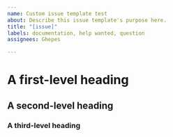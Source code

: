 ```yaml
---
name: Custom issue template test
about: Describe this issue template's purpose here.
title: "[issue]"
labels: documentation, help wanted, question
assignees: Ghepes

---
```


# A first-level heading
## A second-level heading
### A third-level heading
